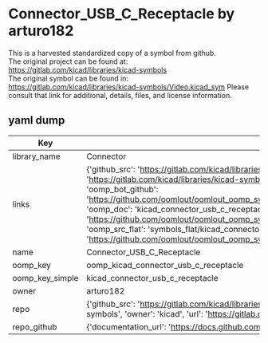 # Connector_USB_C_Receptacle by arturo182  
This is a harvested standardized copy of a symbol from github.  
The original project can be found at:  
https://gitlab.com/kicad/libraries/kicad-symbols  
The original symbol can be found in:
https://gitlab.com/kicad/libraries/kicad-symbols/Video.kicad_sym
Please consult that link for additional, details, files, and license information.  
## yaml dump  
| Key | Value |  
| --- | --- |  
| library_name | Connector |  
| links | {'github_src': 'https://gitlab.com/kicad/libraries/kicad-symbols/Video.kicad_sym', 'github_src_repo': 'https://gitlab.com/kicad/libraries/kicad-symbols', 'oomp_bot': 'kicad_connector_usb_c_receptacle/working', 'oomp_bot_github': 'https://github.com/oomlout/oomlout_oomp_symbol_bot/tree/main/kicad_connector_usb_c_receptacle/working', 'oomp_doc': 'kicad_connector_usb_c_receptacle/working', 'oomp_doc_github': 'https://github.com/oomlout/oomlout_oomp_symbol_doc/tree/main/kicad_connector_usb_c_receptacle/working', 'oomp_src_flat': 'symbols_flat/kicad_connector_usb_c_receptacle/working', 'oomp_src_flat_github': 'https://github.com/oomlout/oomlout_oomp_symbol_src/tree/main/kicad_connector_usb_c_receptacle/working'} |  
| name | Connector_USB_C_Receptacle |  
| oomp_key | oomp_kicad_connector_usb_c_receptacle |  
| oomp_key_simple | kicad_connector_usb_c_receptacle |  
| owner | arturo182 |  
| repo | {'github_src': 'https://gitlab.com/kicad/libraries/kicad-symbols/Video.kicad_sym', 'name': 'libraries/kicad-symbols', 'owner': 'kicad', 'url': 'https://gitlab.com/kicad/libraries/kicad-symbols'} |  
| repo_github | {'documentation_url': 'https://docs.github.com/rest/repos/repos#get-a-repository', 'message': 'Not Found'} |  

